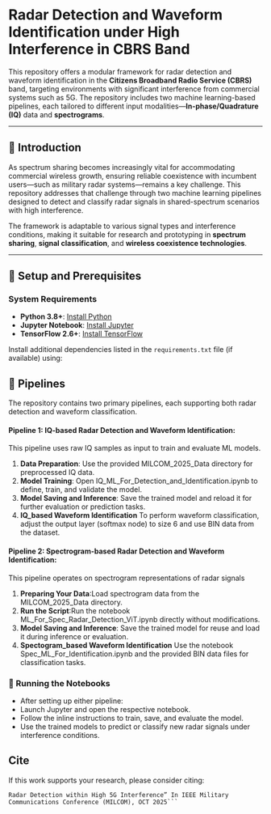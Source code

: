 # Radar Detection and Waveform Identification under High Interference in CBRS Band
This repository offers a modular framework for radar detection and waveform identification in the **Citizens Broadband Radio Service (CBRS)** band, targeting environments with significant interference from commercial systems such as 5G. The repository includes two machine learning-based pipelines, each tailored to different input modalities—**In-phase/Quadrature (IQ)** data and **spectrograms**.

---

## 🔹 Introduction

As spectrum sharing becomes increasingly vital for accommodating commercial wireless growth, ensuring reliable coexistence with incumbent users—such as military radar systems—remains a key challenge. This repository addresses that challenge through two machine learning pipelines designed to detect and classify radar signals in shared-spectrum scenarios with high interference.

The framework is adaptable to various signal types and interference conditions, making it suitable for research and prototyping in **spectrum sharing**, **signal classification**, and **wireless coexistence technologies**.

---

## 🔹 Setup and Prerequisites

### System Requirements
- **Python 3.8+**: [Install Python](https://www.python.org/downloads/)
- **Jupyter Notebook**: [Install Jupyter](https://jupyter.org/install)
- **TensorFlow 2.6+**: [Install TensorFlow](https://www.tensorflow.org/install)

Install additional dependencies listed in the `requirements.txt` file (if available) using:


## 🔹 Pipelines

The repository contains two primary pipelines, each supporting both radar detection and waveform classification.
#### Pipeline 1: IQ-based Radar Detection and Waveform Identification:
This pipeline uses raw IQ samples as input to train and evaluate ML models.
1. **Data Preparation**: Use the provided MILCOM_2025_Data directory for preprocessed IQ data.
2. **Model Training**: Open IQ_ML_For_Detection_and_Identification.ipynb to define, train, and validate the model.
3. **Model Saving and Inference**: Save the trained model and reload it for further evaluation or prediction tasks.
4. **IQ_based Waveform Identification** To perform waveform classification, adjust the output layer (softmax node) to size 6 and use BIN data from the dataset. 

#### Pipeline 2: Spectrogram-based Radar Detection and Waveform Identification:
This pipeline operates on spectrogram representations of radar signals
1. **Preparing Your Data**:Load spectrogram data from the MILCOM_2025_Data directory.
2. **Run the Script**:Run the notebook ML_For_Spec_Radar_Detection_ViT.ipynb directly without modifications.
3. **Model Saving and Inference**: Save the trained model for reuse and load it during inference or evaluation.
4. **Spectogram_based Waveform Identification** Use the notebook Spec_ML_For_Identification.ipynb and the provided BIN data files for classification tasks.


### 🔹 Running the Notebooks
- After setting up either pipeline:
- Launch Jupyter and open the respective notebook.
- Follow the inline instructions to train, save, and evaluate the model.
- Use the trained models to predict or classify new radar signals under interference conditions.


## Cite

If this work supports your research, please consider citing:
```Shafi Ullah Khan, Michel Kulhandjian, and Debashri Roy, “Pushing the Boundaries in CBRS Band: Robust
Radar Detection within High 5G Interference” In IEEE Military Communications Conference (MILCOM), OCT 2025```

